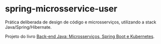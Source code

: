 # spring-microsservice-user

Prática deliberada de design de código e microsserviços, utilizando a stack Java/Spring/Hibernate.

Projeto do livro [Back-end Java: Microsserviços, Spring Boot e Kubernetes](https://www.casadocodigo.com.br/products/livro-backend-java).